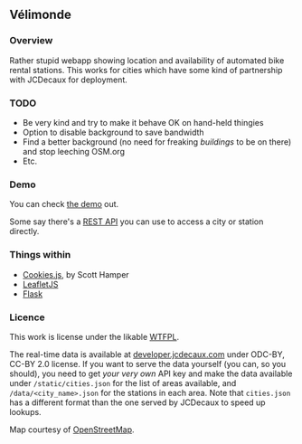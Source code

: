 ## Vélimonde

### Overview

Rather stupid webapp showing location and availability of automated bike rental stations.
This works for cities which have some kind of partnership with JCDecaux for deployment.

### TODO

* Be very kind and try to make it behave OK on hand-held thingies
* Option to disable background to save bandwidth
* Find a better background (no need for freaking _buildings_ to be on there) and stop leeching OSM.org
* Etc.

### Demo

You can check [the demo](http://velimonde.oknaj.eu/) out.

Some say there's a [REST API](http://velimonde.oknaj.eu/api) you can use to access a city or station
directly.

### Things within

* [Cookies.js](https://github.com/ScottHamper/Cookies), by Scott Hamper
* [LeafletJS](http://leafletjs.com/)
* [Flask](http://flask.pocoo.org/)

### Licence

This work is license under the likable [WTFPL](http://www.wtfpl.net/txt/copying/).

The real-time data is available at [developer.jcdecaux.com](https://developer.jcdecaux.com/) under ODC-BY, CC-BY 2.0 license.
If you want to serve the data yourself (you can, so you should), you need to get _your very own_ API key and make the data available under
``/static/cities.json`` for the list of areas available, and ``/data/<city_name>.json`` for the stations in each area.
Note that ``cities.json`` has a different format than the one served by JCDecaux to speed up lookups.

Map courtesy of [OpenStreetMap](http://osm.org/).

